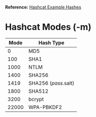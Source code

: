 **Reference:** [Hashcat Example Hashes](https://hashcat.net/wiki/doku.php?id=example_hashes)

# Hashcat Modes (-m)

| Mode | Hash Type |
|------|-----------|
| 0    | MD5       |
| 100  | SHA1      |
| 1000 | NTLM      |
| 1400 | SHA256    |
| 1419 | SHA256 ($pass.$salt)  |
| 1800 | SHA512    |
| 3200 | bcrypt    |
| 22000 | WPA-PBKDF2 |

